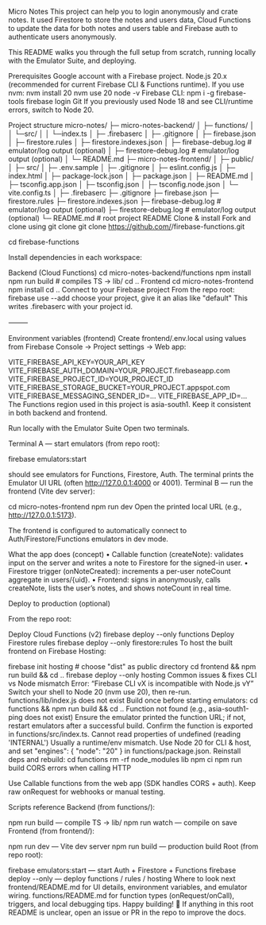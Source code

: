 Micro Notes
This project can help you to login anonymously and crate notes. It used Firestore to store the notes and users data, Cloud Functions to update the data for both notes and users table and Firebase auth to authenticate users anonymously.

This README walks you through the full setup from scratch, running locally with the Emulator Suite, and deploying.

Prerequisites
Google account with a Firebase project.
Node.js 20.x (recommended for current Firebase CLI & Functions runtime).
If you use nvm:
nvm install 20
nvm use 20
node -v
Firebase CLI:
npm i -g firebase-tools
firebase login
Git
If you previously used Node 18 and see CLI/runtime errors, switch to Node 20.

Project structure
micro-notes/
├─ micro-notes-backend/
│ ├─ functions/
│ │ └─src/
│ │ └─index.ts
│ ├─ .firebaserc
│ ├─ .gitignore
│ ├─ firebase.json
│ ├─ firestore.rules
│ ├─ firestore.indexes.json
│ ├─ firebase-debug.log # emulator/log output (optional)
│ ├─ firestore-debug.log # emulator/log output (optional)
│ └─ README.md
├─ micro-notes-frontend/
│ ├─ public/
│ ├─ src/
│ ├─ .env.sample
│ ├─ .gitignore
│ ├─ eslint.config.js
│ ├─ index.html
│ ├─ package-lock.json
│ ├─ package.json
│ ├─ README.md
│ ├─ tsconfig.app.json
│ ├─ tsconfig.json
│ ├─ tsconfig.node.json
│ └─ vite.config.ts
│
├─ .firebaserc
├─ .gitignore
├─ firebase.json
├─ firestore.rules
├─ firestore.indexes.json
├─ firebase-debug.log # emulator/log output (optional)
├─ firestore-debug.log # emulator/log output (optional)
└─ README.md # root project README
Clone & install
Fork and clone using git clone git clone https://github.com/<YOUR-USERNAME>/firebase-functions.git

cd firebase-functions

Install dependencies in each workspace:

Backend (Cloud Functions)
cd  micro-notes-backend/functions
npm install
npm run build # compiles TS -> lib/
cd ..
Frontend
cd micro-notes-frontend
npm install
cd ..
Connect to your Firebase project From the repo root:
firebase use --add
choose your project, give it an alias like "default"
This writes .firebaserc with your project id.

⸻

Environment variables (frontend)
Create frontend/.env.local using values from Firebase Console → Project settings → Web app:

VITE_FIREBASE_API_KEY=YOUR_API_KEY
VITE_FIREBASE_AUTH_DOMAIN=YOUR_PROJECT.firebaseapp.com
VITE_FIREBASE_PROJECT_ID=YOUR_PROJECT_ID
VITE_FIREBASE_STORAGE_BUCKET=YOUR_PROJECT.appspot.com
VITE_FIREBASE_MESSAGING_SENDER_ID=...
VITE_FIREBASE_APP_ID=...
The Functions region used in this project is asia-south1. Keep it consistent in both backend and frontend.

Run locally with the Emulator Suite
Open two terminals.

Terminal A — start emulators (from repo root):

firebase emulators:start

should see emulators for Functions, Firestore, Auth.
The terminal prints the Emulator UI URL (often http://127.0.0.1:4000 or 4001).
Terminal B — run the frontend (Vite dev server):

cd micro-notes-frontend
npm run dev
Open the printed local URL (e.g., http://127.0.0.1:5173).

The frontend is configured to automatically connect to Auth/Firestore/Functions emulators in dev mode.

What the app does (concept) • Callable function (createNote): validates input on the server and writes a note to Firestore for the signed-in user. • Firestore trigger (onNoteCreated): increments a per-user noteCount aggregate in users/{uid}. • Frontend: signs in anonymously, calls createNote, lists the user’s notes, and shows noteCount in real time.

Deploy to production (optional)

From the repo root:

Deploy Cloud Functions (v2)
firebase deploy --only functions
Deploy Firestore rules
firebase deploy --only firestore:rules
To host the built frontend on Firebase Hosting:

firebase init hosting # choose "dist" as public directory
cd frontend && npm run build && cd ..
firebase deploy --only hosting
Common issues & fixes
CLI vs Node mismatch
Error: “Firebase CLI vX is incompatible with Node.js vY”
Switch your shell to Node 20 (nvm use 20), then re-run.
functions/lib/index.js does not exist
Build once before starting emulators:
cd functions && npm run build && cd ..
Function not found (e.g., asia-south1-ping does not exist)
Ensure the emulator printed the function URL; if not, restart emulators after a successful build. Confirm the function is exported in functions/src/index.ts.
Cannot read properties of undefined (reading 'INTERNAL')
Usually a runtime/env mismatch. Use Node 20 for CLI & host, and set "engines": { "node": "20" } in functions/package.json. Reinstall deps and rebuild:
cd functions
rm -rf node_modules lib
npm ci
npm run build
CORS errors when calling HTTP

Use Callable functions from the web app (SDK handles CORS + auth). Keep raw onRequest for webhooks or manual testing.

Scripts reference
Backend (from functions/):

npm run build — compile TS → lib/
npm run watch — compile on save
Frontend (from frontend/):

npm run dev — Vite dev server
npm run build — production build
Root (from repo root):

firebase emulators:start — start Auth + Firestore + Functions
firebase deploy --only — deploy functions / rules / hosting
Where to look next
frontend/README.md for UI details, environment variables, and emulator wiring.
functions/README.md for function types (onRequest/onCall), triggers, and local debugging tips.
Happy building! 💙 If anything in this root README is unclear, open an issue or PR in the repo to improve the docs.


